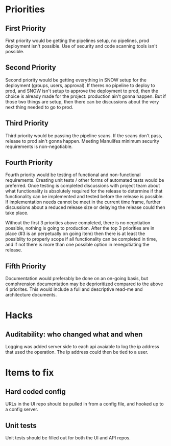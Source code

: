 
# Priorities
## First Priority
First priority would be getting the pipelines setup, no pipelines, prod deployment isn't possible. Use of security and code scanning tools isn't possible.

## Second Priority
Second priority would be getting everything in SNOW setup for the deployment (groups, users, approval). If theres no pipeline to deploy to prod, and SNOW isn't setup to approve the deployment to prod, then the choice is already made for the project: production ain't gonna happen. But if those two things are setup, then there can be discussions about the very next thing needed to go to prod.

## Third Priority
Third priority would be passing the pipeline scans. If the scans don't pass, release to prod ain't gonna happen. Meeting Manulifes minimum security requirements is non-negotiable.

## Fourth Priority
Fourth priority would be testing of functional and non-functional requirements. Creating unit tests / other forms of automated tests would be preferred. Once testing is completed discussions with project team about what functionality is absolutely required for the release to determine if that functionality can be implemented and tested before the release is possible. If implementation needs cannot be meet in the current time frame, further discussions about a reduced release size or delaying the release could then take place.

Without the first 3 priorities above completed, there is no negotiation possible, nothing is going to production. After the top 3 priorities are in place (#3 is an perpetually on going item) then there is at least the possiblity to properly scope if all functionality can be completed in time, and if not there is more than one possible option in renegotiating the release.

## Fifth Priority
Documentation would preferably be done on an on-going basis, but comphrension documentation may be deprioritized compared to the above 4 priorites. This would include a full and descriptive read-me and architecture documents.

# Hacks
## Auditability: who changed what and when
Logging was added server side to each api avaiable to log the ip address that used the operation. The ip address could then be tied to a user.

# Items to fix
## Hard coded config
URLs in the UI repo should be pulled in from a config file, and hooked up to a config server.

## Unit tests
Unit tests should be filled out for both the UI and API repos.